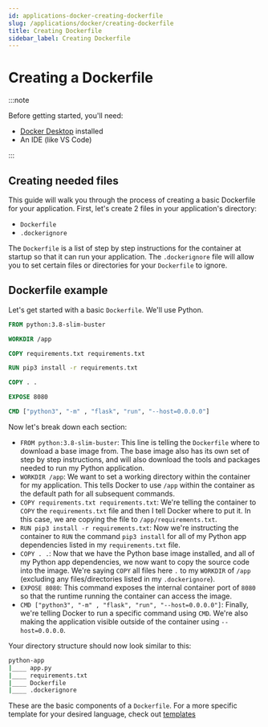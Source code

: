 ```yaml
---
id: applications-docker-creating-dockerfile
slug: /applications/docker/creating-dockerfile
title: Creating Dockerfile
sidebar_label: Creating Dockerfile
---
```


# Creating a Dockerfile

:::note

Before getting started, you'll need:

* [Docker Desktop](../docker/01-getting-started.md) installed
* An IDE (like VS Code)

:::

## Creating needed files

This guide will walk you through the process of creating a basic Dockerfile for your application. First, let's create 2 files in your application's directory:

* `Dockerfile`
* `.dockerignore`

The `Dockerfile` is a list of step by step instructions for the container at startup so that it can run your application. The `.dockerignore` file will allow you to set certain files or directories for your `Dockerfile` to ignore.

## Dockerfile example

Let's get started with a basic `Dockerfile`. We'll use Python.

```dockerfile
FROM python:3.8-slim-buster

WORKDIR /app

COPY requirements.txt requirements.txt

RUN pip3 install -r requirements.txt

COPY . .

EXPOSE 8080

CMD ["python3", "-m" , "flask", "run", "--host=0.0.0.0"]
```

Now let's break down each section:

* `FROM python:3.8-slim-buster`: This line is telling the `Dockerfile` where to download a base image from. The base image also has its own set of step by step instructions, and will also download the tools and packages needed to run my Python application.
* `WORKDIR /app`: We want to set a working directory within the container for my application. This tells Docker to use `/app` within the container as the default path for all subsequent commands.
* `COPY requirements.txt requirements.txt`: We're telling the container to `COPY` the `requirements.txt` file and then I tell Docker where to put it. In this case, we are copying the file to `/app/requirements.txt`.
* `RUN pip3 install -r requirements.txt`: Now we're instructing the container to `RUN` the command `pip3 install` for all of my Python app dependencies listed in my `requirements.txt` file.
* `COPY . .`: Now that we have the Python base image installed, and all of my Python app dependencies, we now want to copy the source code into the image. We're saying `COPY` all files here `.` to my `WORKDIR` of `/app` (excluding any files/directories listed in my `.dockerignore`).
* `EXPOSE 8080`: This command exposes the internal container port of `8080` so that the runtime running the container can access the image.
* `CMD ["python3", "-m" , "flask", "run", "--host=0.0.0.0"]`: Finally, we're telling Docker to run a specific command using `CMD`. We're also making the application visible outside of the container using `--host=0.0.0.0`.

Your directory structure should now look similar to this:

```bash
python-app
|____ app.py
|____ requirements.txt
|____ Dockerfile
|____ .dockerignore
```

These are the basic components of a `Dockerfile`. For a more specific template for your desired language, check out [templates](./03-templates.md)
